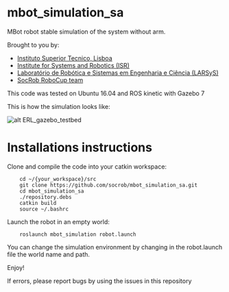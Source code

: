 # mbot_simulation_sa

MBot robot stable simulation of the system without arm.

Brought to you by:

- [Instituto Superior Tecnico, Lisboa](http://welcome.isr.tecnico.ulisboa.pt/)
- [Institute for Systems and Robotics (ISR)](http://welcome.isr.tecnico.ulisboa.pt/)
- [Laboratório de Robótica e Sistemas em Engenharia e Ciência (LARSyS)](http://larsys.pt/)
- [SocRob RoboCup team](http://socrob.isr.tecnico.ulisboa.pt)

This code was tested on Ubuntu 16.04 and ROS kinetic with Gazebo 7

This is how the simulation looks like:

![alt ERL_gazebo_testbed](https://github.com/socrob/mbot_simulation_environments/blob/kinetic/doc/isr_testbed.png "ERL testbed")

Installations instructions
==========================

Clone and compile the code into your catkin workspace:

        cd ~/{your_workspace}/src
        git clone https://github.com/socrob/mbot_simulation_sa.git
        cd mbot_simulation_sa
        ./repository.debs
        catkin build
        source ~/.bashrc

Launch the robot in an empty world:

        roslaunch mbot_simulation robot.launch
        
You can change the simulation environment by changing in the robot.launch file the world name and path.


Enjoy!

If errors, please report bugs by using the issues in this repository